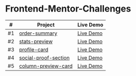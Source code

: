 # Frontend-Mentor-Challenges

| # | Project  | Live Demo |
| --- |---|---|
| #1 | [order-summary](https://github.com/Mukhran91/Frontend-Mentor-Challenges/tree/main/order-summary)  | [Live Demo](https://mukhran91.github.io/Frontend-Mentor-Challenges/order-summary) |
| #2 | [stats-preview](https://github.com/Mukhran91/Frontend-Mentor-Challenges/tree/main/stats-preview)  | [Live Demo](https://mukhran91.github.io/Frontend-Mentor-Challenges/stats-preview) |
| #3 | [profile-card](https://github.com/Mukhran91/Frontend-Mentor-Challenges/tree/main/profile-card)  | [Live Demo](https://mukhran91.github.io/Frontend-Mentor-Challenges/profile-card) |
| #4 | [social-proof-section](https://github.com/Mukhran91/Frontend-Mentor-Challenges/tree/main/social-proof-section)  | [Live Demo](https://mukhran91.github.io/Frontend-Mentor-Challenges/social-proof-section) |
| #5 | [column-preview-card](https://github.com/Mukhran91/Frontend-Mentor-Challenges/tree/main/column-preview-card)  | [Live Demo](https://mukhran91.github.io/Frontend-Mentor-Challenges/column-preview-card) |





